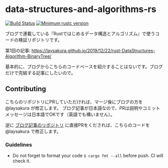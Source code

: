 # data-structures-and-algorithms-rs

[![Build Status](https://travis-ci.com/laysakura/data-structures-and-algorithms-rs.svg?branch=master)](https://travis-ci.com/laysakura/data-structures-and-algorithms-rs)
[![Minimum rustc version](https://img.shields.io/badge/rustc-1.33+-lightgray.svg)](https://github.com/laysakura/data-structures-and-algorithms-rs#rust-version-supports)

ブログで連載している『Rustではじめるデータ構造とアルゴリズム』で使うコードの検証リポジトリです。

第1回の記事: https://laysakura.github.io/2019/12/22/rust-DataStructures-Algorithm-BinaryTree/

基本的に、ブログからこちらのコードベースを紹介することはないです。ブログだけで完結する記事にしたいので。

## Contributing

こちらのリポジトリにPRしていただければ、マージ後にブログの方を @laysakura が修正します。
ブログ記事が日本語なので、PRは説明やコミットメッセージは日本語でOKです（英語でも構いません）。

逆に [ブログ記事のリポジトリ](https://github.com/laysakura/laysakura.github.io) に直接PRをくだされば、こちらのコードを @laysakura で修正します。

### Guidelines

- Do not forget to format your code `$ cargo fmt --all` before push.  CI will check it.
